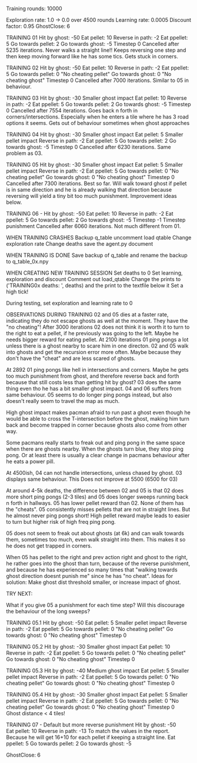 
Training rounds: 	10000

Exploration rate: 	1.0 -> 0.0 over 4500 rounds
Learning rate: 		0.0005
Discount factor: 	0.95
GhostClose:		6

TRAINING 01 
Hit by ghost: 		-50
Eat pellet: 		10
Reverse in path: 	-2
Eat ppellet:		5
Go towards pellet:	2
Go towards ghost: 	-5
Timestep		0
Cancelled after 5235 iterations.
Never walks a straight line!! 
Keeps reversing one step and then keep moving forward like he has some tics. 
Gets stuck in corners. 



TRAINING 02 
Hit by ghost: 		-50
Eat pellet: 		10
Reverse in path: 	-2
Eat ppellet:		5
Go towards pellet:	0	"No cheating pellet"
Go towards ghost: 	0	"No cheating ghost"
Timestep		0
Cancelled after 7000 iterations.
Similar to 05 in behaviour. 



TRAINING 03 
Hit by ghost: 		-30	Smaller ghost impact
Eat pellet: 		10
Reverse in path: 	-2
Eat ppellet:		5
Go towards pellet:	2
Go towards ghost: 	-5
Timestep		0
Cancelled after 7554 iterations.
Goes back n forth in corners/intersections. 
Especially when he enters a tile where he has 3 road options it seems. 
Gets out of behaviour sometimes when ghost approaches



TRAINING 04 
Hit by ghost: 		-30	Smaller ghost impact
Eat pellet: 		5	Smaller pellet impact
Reverse in path: 	-2
Eat ppellet:		5
Go towards pellet:	2
Go towards ghost: 	-5
Timestep		0
Cancelled after 6230 iterations.
Same problem as 03. 


TRAINING 05 
Hit by ghost: 		-30	Smaller ghost impact
Eat pellet: 		5	Smaller pellet impact
Reverse in path: 	-2
Eat ppellet:		5
Go towards pellet:	0	"No cheating pellet"
Go towards ghost: 	0	"No cheating ghost"
Timestep		0	
Cancelled after 7300 iterations. 
Best so far. Will walk toward ghost if pellet is in same direction and he is already walking that direction
because reversing will yield a tiny bit too much punishment. Improvement ideas below. 

TRAINING 06 -
Hit by ghost: 		-50
Eat pellet: 		10
Reverse in path: 	-2
Eat ppellet:		5
Go towards pellet:	2
Go towards ghost: 	-5
Timestep		-1	Timestep punishment
Cancelled after 6060 iterations.
Not much different from 01.






WHEN TRAINING CRASHES
Backup q_table
uncomment load qtable
Change exploration rate
Change deaths
save the agent.py document

WHEN TRAINING IS DONE
Save backup of q_table and rename the backup to q_table_0x.npy 


WHEN CREATING NEW TRAINING SESSION
Set deaths to 0
Set learning, exploration and discount
Comment out load_qtable
Change the prints to ('TRAINING0x deaths: ', deaths) and the print to the textfile below it
Set a high tick!

During testing, set exploration and learning rate to 0 


OBSERVATIONS DURING TRAINING
02 and 05 dies at a faster rate, indicating they do not escape ghosts as well at the moment. They have the "no cheating"!
After 3000 iterations 02 does not think it is worth it to turn to the right to eat a pellet, if he previously was going to the left. 
Maybe he needs bigger reward for eating pellet.
At 2100 iterations 01 ping pongs a lot unless there is a ghost nearby to scare him in one directon. 
02 and 05 walk into ghosts and get the recursion error more often. Maybe because they don't have the "cheat" and are less scared of ghosts.

At 2892 01 ping pongs like hell in intersections and corners. 
Maybe he gets too much punishment from ghost, and therefore reverse back and forth because that still costs less than getting hit by ghost?
03 does the same thing even tho he has a bit smaller ghost impact. 04 and 06 suffers from same behaviour. 
05 seems to do longer ping pongs instead, but also doesn't really seem to travel the map as much. 

High ghost impact makes pacman afraid to run past a ghost even though he would be able to cross the T-intersection before the ghost, 
making him turn back and become trapped in corner because ghosts also come from other way. 

Some pacmans really starts to freak out and ping pong in the same space when there are ghosts nearby. 
When the ghosts turn blue, they stop ping pong. Or at least there is usually a clear change in pacmans behaviour after 
he eats a power pill.

At 4500ish, 04 can not handle intersections, unless chased by ghost. 03 displays same behaviour. 
This Does not improve at 5500 (6500 for 03)

At around 4-5k deaths, the difference between 02 and 05 is that 02 does more short ping pongs (2-3 tiles) and 05 does longer sweeps running back n forth in hallways.
05 has lower pellet reward than 02. None of them has the "cheats". 05 consistently misses pellets that are not in straight lines. But he almost never ping pongs short!
High pellet reward maybe leads to easier to turn but higher risk of high freq ping pong. 

05 does not seem to freak out about ghosts (at 6k) and can walk towards them, sometimes too much, even walk straight into them. 
This makes it so he does not get trapped in corners. 

When 05 has pellet to the right and prev action right and ghost to the right, he rather goes into the ghost than turn, 
because of the reverse punishment, and because he has experienced so many times that "walking towards ghost direction doesnt punish me"
since he has "no cheat". Ideas for solution: Make ghost dist threshold smaller, or increase impact of ghost. 



TRY NEXT:

What if you give 05 a punishment for each time step? Will this discourage the behaviour of the long sweeps?

TRAINING 05.1 
Hit by ghost: 		-50	
Eat pellet: 		5	Smaller pellet impact
Reverse in path: 	-2
Eat ppellet:		5
Go towards pellet:	0	"No cheating pellet"
Go towards ghost: 	0	"No cheating ghost"
Timestep		0	

TRAINING 05.2
Hit by ghost: 		-30	Smaller ghost impact
Eat pellet: 		10	
Reverse in path: 	-2
Eat ppellet:		5
Go towards pellet:	0	"No cheating pellet"
Go towards ghost: 	0	"No cheating ghost"
Timestep		0	

TRAINING 05.3 
Hit by ghost: 		-40	Medium ghost impact	
Eat pellet: 		5	Smaller pellet impact
Reverse in path: 	-2
Eat ppellet:		5
Go towards pellet:	0	"No cheating pellet"
Go towards ghost: 	0	"No cheating ghost"
Timestep		0	

TRAINING 05.4 
Hit by ghost: 		-30	Smaller ghost impact
Eat pellet: 		5	Smaller pellet impact
Reverse in path: 	-2
Eat ppellet:		5
Go towards pellet:	0	"No cheating pellet"
Go towards ghost: 	0	"No cheating ghost"
Timestep		0	
Ghost distance < 4 tiles!




TRAINING 07 - Default but more reverse punishment
Hit by ghost: 		-50		
Eat pellet: 		10
Reverse in path: 	-13		To match the values in the report. Because he will get 16+10 for each pellet if keeping a straight line.
Eat ppellet:		5
Go towards pellet:	2
Go towards ghost: 	-5

GhostClose:		6